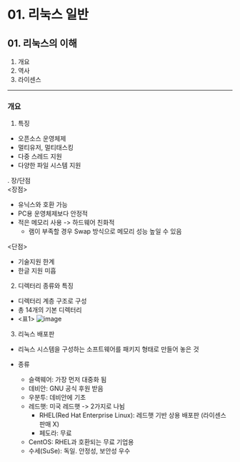# 01. 리눅스 일반

## 01. 리눅스의 이해
1. 개요
2. 역사
3. 라이센스
<hr/>

### 개요
1. 특징
  - 오픈소스 운영체제
  - 멀티유저, 멀티태스킹
  - 다중 스레드 지원
  - 다양한 파일 시스템 지원

. 장/단점   
  <장점>
  - 유닉스와 호환 가능
  - PC용 운영체제보다 안정적
  - 적은 메모리 사용 -> 하드웨어 친화적
    - 램이 부족할 경우 Swap 방식으로 메모리 성능 높일 수 있음
  
  <단점>
  - 기술지원 한계
  - 한글 지원 미흡

2. 디렉터리 종류와 특징
  - 디렉터리 계층 구조로 구성
  - 총 14개의 기본 디렉터리
  - <표1>
    ![image](https://user-images.githubusercontent.com/66341680/109922111-3bb32400-7d00-11eb-8ddb-cf52dfd4dae7.png)
 
3. 리눅스 배포판
  - 리눅스 시스템을 구성하는 소프트웨어를 패키지 형태로 만들어 놓은 것
  
  - 종류
    - 슬랙웨어: 가장 먼저 대중화 됨
    - 데비안: GNU 공식 후원 받음
    - 우분투: 데비안에 기초
    - 레드햇: 미국 레드햇 -> 2가지로 나뉨
      - RHEL(Red Hat Enterprise Linux): 레드햇 기반 상용 배포판 (라이센스 판매 X)
      - 페도라: 무료
    - CentOS: RHEL과 호환되는 무료 기업용
    - 수세(SuSe): 독일. 안정성, 보안성 우수


